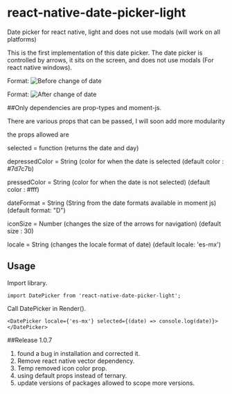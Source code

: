 # react-native-date-picker-light
Date picker for react native, light and does not use modals (will work on all platforms)


This is the first implementation of this date picker. The date picker is controlled by arrows, it sits on the screen,
and does not use modals (For react native windows).


Format: ![Before change of date](https://i.imgur.com/0t7KyZU.png)

Format: ![After change of date](https://i.imgur.com/XMpZCWH.png)


##Only dependencies are prop-types and moment-js. 


There are various props that can be passed, I will soon add more modularity

the props allowed are 

selected = function (returns the date and day)

depressedColor = String (color for when the date is selected (default color : #7d7c7b)

pressedColor = String (color for when the date is not selected) (default color : #fff)

dateFormat = String (String from the date formats available in moment js) (default format: "D")

iconSize = Number (changes the size of the arrows for navigation) (default size : 30)

locale = String (changes the locale format of date) (default locale: 'es-mx')


<!-- USAGE EXAMPLES -->
## Usage

Import library.
```JS
import DatePicker from 'react-native-date-picker-light';
```


Call DatePicker in Render().
```JS
<DatePicker locale={'es-mx'} selected={(date) => console.log(date)}></DatePicker>
```


##Release 1.0.7

1) found a bug in installation and corrected it.
2) Remove react native vector dependency. 
3) Temp removed icon color prop.
4) using default props instead of ternary.
5) update versions of packages allowed to scope more versions.
